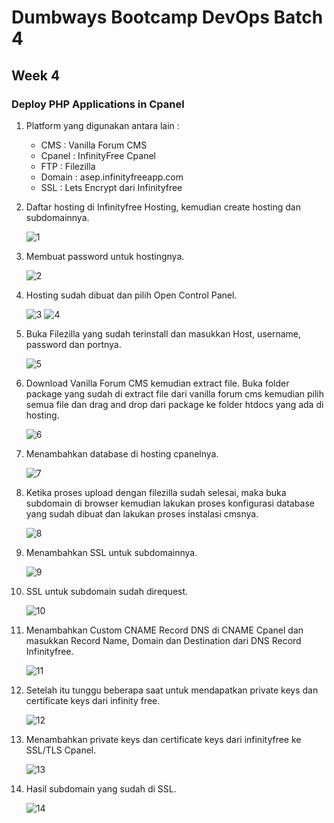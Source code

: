 # Dumbways Bootcamp DevOps Batch 4
## Week 4
### Deploy PHP Applications in Cpanel

1. Platform yang digunakan antara lain :
    - CMS : Vanilla Forum CMS
    - Cpanel : InfinityFree Cpanel
    - FTP : Filezilla
    - Domain : asep.infinityfreeapp.com
    - SSL : Lets Encrypt dari Infinityfree


2. Daftar hosting di Infinityfree Hosting, kemudian create hosting dan subdomainnya.
    
    ![1](https://github.com/asepboy/bootcamp-dumbways/blob/main/week%204/Deploy%20PHP%20Applications%20in%20Cpanel/img/1.png)
    
3. Membuat password untuk hostingnya.
    
    ![2](https://github.com/asepboy/bootcamp-dumbways/blob/main/week%204/Deploy%20PHP%20Applications%20in%20Cpanel/img/2.png)

4. Hosting sudah dibuat dan pilih Open Control Panel.

    ![3](https://github.com/asepboy/bootcamp-dumbways/blob/main/week%204/Deploy%20PHP%20Applications%20in%20Cpanel/img/3.png)
    ![4](https://github.com/asepboy/bootcamp-dumbways/blob/main/week%204/Deploy%20PHP%20Applications%20in%20Cpanel/img/4.png)
    
5. 	Buka Filezilla yang sudah terinstall dan masukkan Host, username, password dan portnya.

    ![5](https://github.com/asepboy/bootcamp-dumbways/blob/main/week%204/Deploy%20PHP%20Applications%20in%20Cpanel/img/5.png)
    
6. Download Vanilla Forum CMS kemudian extract file. Buka folder package yang sudah di extract file dari vanilla forum cms kemudian pilih semua file dan drag and drop dari package ke folder htdocs yang ada di hosting.

    ![6](https://github.com/asepboy/bootcamp-dumbways/blob/main/week%204/Deploy%20PHP%20Applications%20in%20Cpanel/img/6.png)
    
7.  Menambahkan database di hosting cpanelnya.

    ![7](https://github.com/asepboy/bootcamp-dumbways/blob/main/week%204/Deploy%20PHP%20Applications%20in%20Cpanel/img/7.png)
    
8. Ketika proses upload dengan filezilla sudah selesai, maka buka subdomain di browser kemudian lakukan proses konfigurasi database yang sudah dibuat dan lakukan proses instalasi cmsnya.

    ![8](https://github.com/asepboy/bootcamp-dumbways/blob/main/week%204/Deploy%20PHP%20Applications%20in%20Cpanel/img/8.png)
    
9. Menambahkan SSL untuk subdomainnya. 

    ![9](https://github.com/asepboy/bootcamp-dumbways/blob/main/week%204/Deploy%20PHP%20Applications%20in%20Cpanel/img/9.png)
    
10. SSL untuk subdomain sudah direquest.

    ![10](https://github.com/asepboy/bootcamp-dumbways/blob/main/week%204/Deploy%20PHP%20Applications%20in%20Cpanel/img/10.png)
    
11. Menambahkan Custom CNAME Record DNS di CNAME Cpanel dan masukkan Record Name, Domain dan Destination dari DNS Record Infinityfree.

    ![11](https://github.com/asepboy/bootcamp-dumbways/blob/main/week%204/Deploy%20PHP%20Applications%20in%20Cpanel/img/11.png)
    
12. Setelah itu tunggu beberapa saat untuk mendapatkan private keys dan certificate keys dari infinity free.

    ![12](https://github.com/asepboy/bootcamp-dumbways/blob/main/week%204/Deploy%20PHP%20Applications%20in%20Cpanel/img/12.png)
    
13. Menambahkan private keys dan certificate keys dari infinityfree ke SSL/TLS Cpanel.

    ![13](https://github.com/asepboy/bootcamp-dumbways/blob/main/week%204/Deploy%20PHP%20Applications%20in%20Cpanel/img/13.png)
    
14. Hasil subdomain yang sudah di SSL.

    ![14](https://github.com/asepboy/bootcamp-dumbways/blob/main/week%204/Deploy%20PHP%20Applications%20in%20Cpanel/img/14.png)
    

